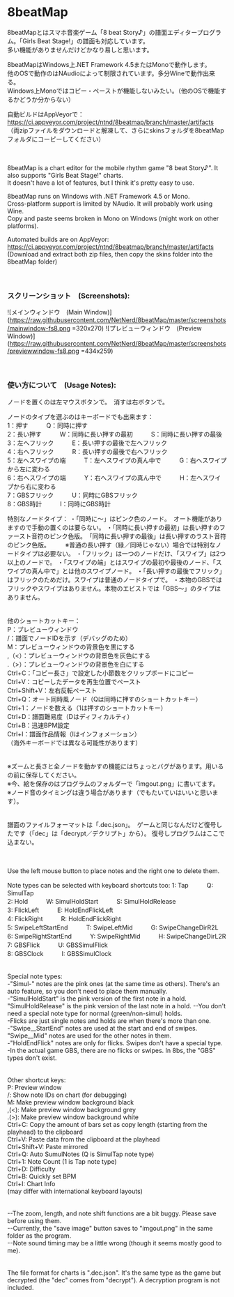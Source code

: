 ﻿# 8beatMap

8beatMapとはスマホ音楽ゲーム「8 beat Story♪」の譜面エディタープログラム。「Girls Beat Stage!」の譜面も対応しています。  
多い機能がありませんだけどかなり易しと思います。

8beatMapはWindows上.NET Framework 4.5またはMonoで動作します。  
他のOSで動作のはNAudioによって制限されています。多分Wineで動作出来る。  
Windows上Monoではコピー・ペーストが機能しないみたい。（他のOSで機能するかどうか分からない）

自動ビルドはAppVeyorで：https://ci.appveyor.com/project/ntnd/8beatmap/branch/master/artifacts （両zipファイルをダウンロードと解凍して、さらにskinsフォルダを8beatMapフォルダにコーピーしてください）

　

8beatMap is a chart editor for the mobile rhythm game "8 beat Story♪". It also supports "Girls Beat Stage!" charts.  
It doesn't have a lot of features, but I think it's pretty easy to use.

8beatMap runs on Windows with .NET Framework 4.5 or Mono.  
Cross-platform support is limited by NAudio. It will probably work using Wine.  
Copy and paste seems broken in Mono on Windows (might work on other platforms).

Automated builds are on AppVeyor: https://ci.appveyor.com/project/ntnd/8beatmap/branch/master/artifacts (Download and extract both zip files, then copy the skins folder into the 8beatMap folder)

　

### スクリーンショット　(Screenshots):

![メインウィンドウ　(Main Window)](https://raw.githubusercontent.com/NetNerd/8beatMap/master/screenshots/mainwindow-fs8.png =320x270)
![プレビューウィンドウ　(Preview Window)](https://raw.githubusercontent.com/NetNerd/8beatMap/master/screenshots/previewwindow-fs8.png =434x259)

　

### 使い方について　(Usage Notes):

ノードを置くのは左マウスボタンで。　消すは右ボタンで。

ノードのタイプを選ぶのはキーボードでも出来ます：  
1：押す　　　Q：同時に押す  
2：長い押す　　　W：同時に長い押すの最初　　　S：同時に長い押すの最後  
3：左へフリック　　　E：長い押すの最後で左へフリック  
4：右へフリック　　　R：長い押すの最後で右へフリック  
5：左へスワイプの端　　　T：左へスワイプの真ん中で　　　G：右へスワイプから左に変わる  
6：右へスワイプの端　　　Y：右へスワイプの真ん中で　　　H：左へスワイプから右に変わる  
7：GBSフリック　　　U：同時にGBSフリック  
8：GBS時計　　　I：同時にGBS時計

特別なノードタイプ：
・「同時に～」はピンク色のノード。　オート機能がありますので手動の置くのは要らない。
・「同時に長い押すの最初」は長い押すのファースト音符のピンク色版。　「同時に長い押すの最後」は長い押すのラスト音符のピンク色版。　　　※普通の長い押す（緑／同時じゃない）場合では特別なノードタイプは必要ない。
・「フリック」は一つのノードだけ、「スワイプ」は2つ以上のノードで。
・「スワイプの端」とはスワイプの最初や最後のノード、「スワイプの真ん中で」とは他のスワイプノード。
・「長い押すの最後でフリック」はフリックのためだけ。スワイプは普通のノードタイプで。
・本物のGBSではフリックやスワイプはありません。本物のエビストでは「GBS～」のタイプはありません。  
　

他のショートカットキー：  
P：プレビューウィンドウ  
/：譜面でノードIDを示す（デバッグのため）  
M：プレビューウィンドウの背景色を黒にする  
,（<）：プレビューウィンドウの背景色を灰色にする  
.（>）：プレビューウィンドウの背景色を白にする  
Ctrl+C：「コピー長さ」で設定した小節数をクリップボードにコピー  
Ctrl+V：コピーしたデータを再生位置でペースト  
Ctrl+Shift+V：左右反転ペースト  
Ctrl+Q：オート同時風ノード（Qは同時に押すのショートカットキー）  
Ctrl+1：ノードを数える（1は押すのショートカットキー）  
Ctrl+D：譜面難易度（Dはディフィカルティ）  
Ctrl+B：迅速BPM設定  
Ctrl+I：譜面作品情報（Iはインフォメーション）  
（海外キーボードでは異なる可能性があります）  
　

※ズームと長さと全ノードを動かすの機能にはちょっとバグがあります。用いるの前に保存してください。  
※今、絵を保存のはプログラムのフォルダーで「imgout.png」に書いてます。  
※ノード音のタイミングは違う場合があります（でもたいていはいいと思います）。  
　

譜面のファイルフォーマットは「.dec.json」。　ゲームと同じなんだけど復号したです（「dec」は「decrypt／デクリプト」から）。
復号しプログラムはここで込まない。

　

Use the left mouse button to place notes and the right one to delete them.

Note types can be selected with keyboard shortcuts too:
1: Tap　　　Q: SimulTap  
2: Hold　　　W: SimulHoldStart　　　S: SimulHoldRelease  
3: FlickLeft　　　E: HoldEndFlickLeft  
4: FlickRight　　　R: HoldEndFlickRight  
5: SwipeLeftStartEnd　　　T: SwipeLeftMid　　　G: SwipeChangeDirR2L  
6: SwipeRightStartEnd　　　Y: SwipeRightMid　　　H: SwipeChangeDirL2R  
7: GBSFlick　　　U: GBSSimulFlick  
8: GBSClock　　　I: GBSSimulClock  
　

Special note types:  
-"Simul-" notes are the pink ones (at the same time as others). There's an auto feature, so you don't need to place them manually.  
-"SimulHoldStart" is the pink version of the first note in a hold.  "SimulHoldRelease" is the pink version of the last note in a hold.    --You don't need a special note type for normal (green/non-simul) holds.  
-Flicks are just single notes and holds are when there's more than one.  
-"Swipe__StartEnd" notes are used at the start and end of swipes. "Swipe__Mid" notes are used for the other notes in them.  
-"HoldEndFlick" notes are only for flicks. Swipes don't have a special type.  
-In the actual game GBS, there are no flicks or swipes. In 8bs, the "GBS" types don't exist.  
　

Other shortcut keys:  
P: Preview window  
/: Show note IDs on chart (for debugging)  
M: Make preview window background black  
,(<): Make preview window background grey  
.(>): Make preview window background white  
Ctrl+C: Copy the amount of bars set as copy length (starting from the playhead) to the clipboard  
Ctrl+V: Paste data from the clipboard at the playhead  
Ctrl+Shift+V: Paste mirrored  
Ctrl+Q: Auto SumulNotes (Q is SimulTap note type)  
Ctrl+1: Note Count (1 is Tap note type)  
Ctrl+D: Difficulty  
Ctrl+B: Quickly set BPM  
Ctrl+I: Chart Info  
(may differ with international keyboard layouts)  
　

--The zoom, length, and note shift functions are a bit buggy. Please save before using them.  
--Currently, the "save image" button saves to "imgout.png" in the same folder as the program.  
--Note sound timing may be a little wrong (though it seems mostly good to me).  
　

The file format for charts is ".dec.json". It's the same type as the game but decrypted (the "dec" comes from "decrypt").
A decryption program is not included.